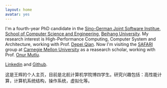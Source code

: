 ```yaml
---
layout: home
avatar: yes
---
```


I'm a fourth-year PhD candidate in the 
[Sino-German Joint Software Institue](http://www.jsi.buaa.edu.cn),
[School of Computer Science and Engineering](http://scse.buaa.edu.cn), 
[Beihang University](http://ev.buaa.edu.cn/).
My research interest is High-Performance Computing, Computer System 
and Architecture, working with 
Prof. [Depei Qian](http://scse.buaa.edu.cn/Webxx/Cms_qt/szdw.jsp?id=22865&lx=6). 
Now I'm visiting the [SAFARI](http://safari.ece.cmu.edu/) group 
at [Carnegie Mellon University](http://cmu.edu) as a reasearch scholar, 
working with Prof. [Onur Mutlu](http://users.ece.cmu.edu/~omutlu/).

[Linkedin](http://www.linkedin.com/in/thinkwh) and [Github](https://github.com/thinkwh).

这是王辉的个人主页，目前是北航计算机学院博四学生。研究兴趣包括：高性能计算，计算机系统结构，操作系统，虚拟化等。

